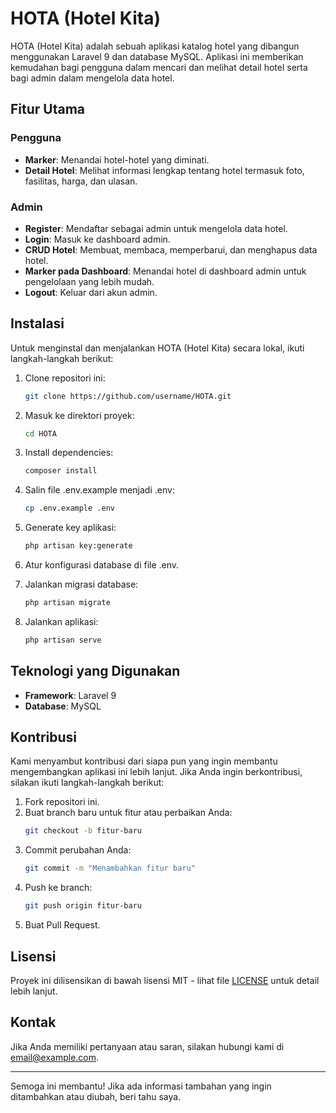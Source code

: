 # HOTA (Hotel Kita)

HOTA (Hotel Kita) adalah sebuah aplikasi katalog hotel yang dibangun menggunakan Laravel 9 dan database MySQL. Aplikasi ini memberikan kemudahan bagi pengguna dalam mencari dan melihat detail hotel serta bagi admin dalam mengelola data hotel.

## Fitur Utama

### Pengguna
- **Marker**: Menandai hotel-hotel yang diminati.
- **Detail Hotel**: Melihat informasi lengkap tentang hotel termasuk foto, fasilitas, harga, dan ulasan.

### Admin
- **Register**: Mendaftar sebagai admin untuk mengelola data hotel.
- **Login**: Masuk ke dashboard admin.
- **CRUD Hotel**: Membuat, membaca, memperbarui, dan menghapus data hotel.
- **Marker pada Dashboard**: Menandai hotel di dashboard admin untuk pengelolaan yang lebih mudah.
- **Logout**: Keluar dari akun admin.

## Instalasi

Untuk menginstal dan menjalankan HOTA (Hotel Kita) secara lokal, ikuti langkah-langkah berikut:

1. Clone repositori ini:
   ```bash
   git clone https://github.com/username/HOTA.git
   ```

2. Masuk ke direktori proyek:
   ```bash
   cd HOTA
   ```

3. Install dependencies:
   ```bash
   composer install
   ```

4. Salin file .env.example menjadi .env:
   ```bash
   cp .env.example .env
   ```

5. Generate key aplikasi:
   ```bash
   php artisan key:generate
   ```

6. Atur konfigurasi database di file .env.

7. Jalankan migrasi database:
   ```bash
   php artisan migrate
   ```

8. Jalankan aplikasi:
   ```bash
   php artisan serve
   ```

## Teknologi yang Digunakan

- **Framework**: Laravel 9
- **Database**: MySQL

## Kontribusi

Kami menyambut kontribusi dari siapa pun yang ingin membantu mengembangkan aplikasi ini lebih lanjut. Jika Anda ingin berkontribusi, silakan ikuti langkah-langkah berikut:

1. Fork repositori ini.
2. Buat branch baru untuk fitur atau perbaikan Anda:
   ```bash
   git checkout -b fitur-baru
   ```
3. Commit perubahan Anda:
   ```bash
   git commit -m "Menambahkan fitur baru"
   ```
4. Push ke branch:
   ```bash
   git push origin fitur-baru
   ```
5. Buat Pull Request.

## Lisensi

Proyek ini dilisensikan di bawah lisensi MIT - lihat file [LICENSE](LICENSE) untuk detail lebih lanjut.

## Kontak

Jika Anda memiliki pertanyaan atau saran, silakan hubungi kami di [email@example.com](mailto:email@example.com).

---

Semoga ini membantu! Jika ada informasi tambahan yang ingin ditambahkan atau diubah, beri tahu saya.
